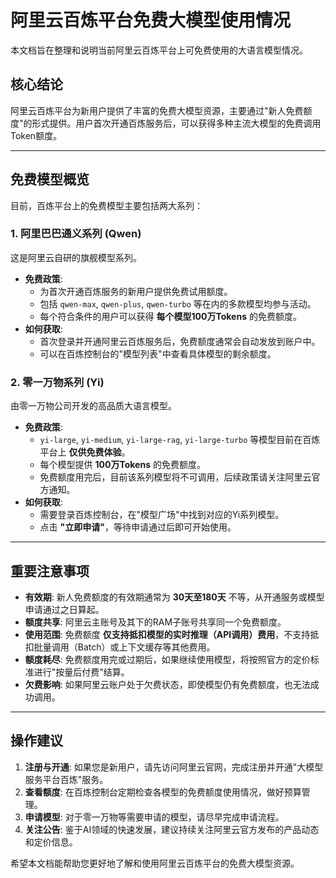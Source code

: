# 阿里云百炼平台免费大模型使用情况

本文档旨在整理和说明当前阿里云百炼平台上可免费使用的大语言模型情况。

## 核心结论

阿里云百炼平台为新用户提供了丰富的免费大模型资源，主要通过"新人免费额度"的形式提供。用户首次开通百炼服务后，可以获得多种主流大模型的免费调用Token额度。

---

## 免费模型概览

目前，百炼平台上的免费模型主要包括两大系列：

### 1. 阿里巴巴通义系列 (Qwen)

这是阿里云自研的旗舰模型系列。

- **免费政策**:
    - 为首次开通百炼服务的新用户提供免费试用额度。
    - 包括 `qwen-max`, `qwen-plus`, `qwen-turbo` 等在内的多款模型均参与活动。
    - 每个符合条件的用户可以获得 **每个模型100万Tokens** 的免费额度。
- **如何获取**:
    - 首次登录并开通阿里云百炼服务后，免费额度通常会自动发放到账户中。
    - 可以在百炼控制台的"模型列表"中查看具体模型的剩余额度。

### 2. 零一万物系列 (Yi)

由零一万物公司开发的高品质大语言模型。

- **免费政策**:
    - `yi-large`, `yi-medium`, `yi-large-rag`, `yi-large-turbo` 等模型目前在百炼平台上 **仅供免费体验**。
    - 每个模型提供 **100万Tokens** 的免费额度。
    - 免费额度用完后，目前该系列模型将不可调用，后续政策请关注阿里云官方通知。
- **如何获取**:
    - 需要登录百炼控制台，在"模型广场"中找到对应的Yi系列模型。
    - 点击 **"立即申请"**，等待申请通过后即可开始使用。

---

## 重要注意事项

- **有效期**: 新人免费额度的有效期通常为 **30天至180天** 不等，从开通服务或模型申请通过之日算起。
- **额度共享**: 阿里云主账号及其下的RAM子账号共享同一个免费额度。
- **使用范围**: 免费额度 **仅支持抵扣模型的实时推理（API调用）费用**，不支持抵扣批量调用（Batch）或上下文缓存等其他费用。
- **额度耗尽**: 免费额度用完或过期后，如果继续使用模型，将按照官方的定价标准进行"按量后付费"结算。
- **欠费影响**: 如果阿里云账户处于欠费状态，即使模型仍有免费额度，也无法成功调用。

---

## 操作建议

1.  **注册与开通**: 如果您是新用户，请先访问阿里云官网，完成注册并开通"大模型服务平台百炼"服务。
2.  **查看额度**: 在百炼控制台定期检查各模型的免费额度使用情况，做好预算管理。
3.  **申请模型**: 对于零一万物等需要申请的模型，请尽早完成申请流程。
4.  **关注公告**: 鉴于AI领域的快速发展，建议持续关注阿里云官方发布的产品动态和定价信息。

希望本文档能帮助您更好地了解和使用阿里云百炼平台的免费大模型资源。 